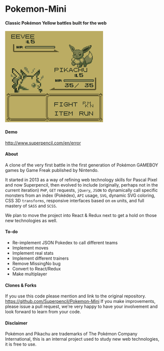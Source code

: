 # Pokemon-Mini
#### Classic Pokémon Yellow battles built for the web
![Screenshot](/src/screenshot_2016.png?raw=true "Screenshot 2016")

#### Demo
<http://www.superpencil.com/en/error>

#### About
A clone of the very first battle in the first generation of Pokémon GAMEBOY games by Game Freak published by Nintendo.

It started in 2013 as a way of refining web technology skills for Pascal Pixel and now Superpencil, then evolved to include (originally, perhaps not in the current iteration) `PHP`, `GET` requests, `jQuery`, `JSON` to dynamically call specific monsters from an index (Pokédex), `API` usage, `SVG`, dynamic SVG coloring, CSS 3D `transforms`, responsive interfaces based on `em` units, and full mastery of `SASS` and `SCSS`.

We plan to move the project into React & Redux next to get a hold on those new technologies as well.

#### To-do
- Re-implement JSON Pokedex to call different teams
- Implement moves
- Implement real stats
- Implement different trainers
- Remove MissingNo bug
- Convert to React/Redux
- Make multiplayer

#### Clones & Forks
If you use this code please mention and link to the original repository.
<https://github.com/Superpencil/Pokemon-Mini>
If you make improvements, please issue a pull request, we're very happy to have your involvement and look forward to learn from your code.

#### Disclaimer
Pokémon and Pikachu are trademarks of The Pokémon Company International, this is an internal project used to study new web technologies, it is free to use.
